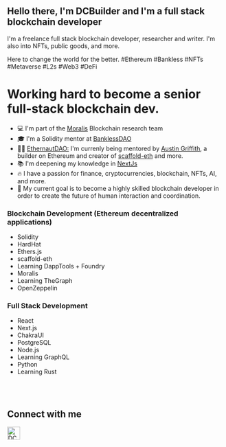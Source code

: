 ## Hello there, I'm DCBuilder and I'm a full stack blockchain developer

I'm a freelance full stack blockchain developer, researcher and writer. I'm also into NFTs, public goods, and more.

Here to change the world for the better. #Ethereum #Bankless #NFTs #Metaverse #L2s #Web3 #DeFi

# Working hard to become a senior full-stack blockchain dev.  

- 💻 I'm part of the [Moralis](https://moralis.io/) Blockchain research team
- 🎓 I'm a Solidity mentor at <a href="https://twitter.com/banklessDAO">BanklessDAO</a>
- 👨‍💻 <a href="https://twitter.com/EthernautDAO">EthernautDAO:</a> I'm currenly being mentored by <a href="https://twitter.com/austingriffith">Austin Griffith</a>, a builder on Ethereum and creator of <a href="https://github.com/austintgriffith/scaffold-eth">scaffold-eth</a> and more.
- 📚 I'm deepening my knowledge in [NextJs](https://www.udemy.com/course/nextjs-react-the-complete-guide/)
- 🔥 I have a passion for finance, cryptocurrencies, blockchain, NFTs, AI, and more.
- 🎯 My current goal is to become a highly skilled blockchain developer in order to create the future of human interaction and coordination.

### Blockchain Development (Ethereum decentralized applications)

- Solidity
- HardHat
- Ethers.js
- scaffold-eth
- Learning DappTools + Foundry
- Moralis
- Learning TheGraph
- OpenZeppelin

### Full Stack Development

- React
- Next.js
- ChakraUI
- PostgreSQL
- Node.js
- Learning GraphQL
- Python
- Learning Rust

<br />

<br /> 

[twitter]: https://twitter.com/DCbuild3r 

## Connect with me

[<img align="left" alt="DCBuilder | Twitter" width="30px" src="https://cdn.jsdelivr.net/npm/simple-icons@v3/icons/twitter.svg" />][twitter]
